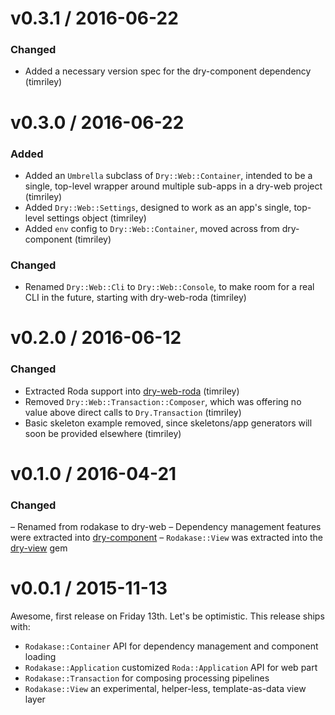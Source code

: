 # v0.3.1 / 2016-06-22

### Changed

- Added a necessary version spec for the dry-component dependency (timriley)

# v0.3.0 / 2016-06-22

### Added

- Added an `Umbrella` subclass of `Dry::Web::Container`, intended to be a single, top-level wrapper around multiple sub-apps in a dry-web project (timriley)
- Added `Dry::Web::Settings`, designed to work as an app's single, top-level settings object (timriley)
- Added `env` config to `Dry::Web::Container`, moved across from dry-component (timriley)

### Changed

- Renamed `Dry::Web::Cli` to `Dry::Web::Console`, to make room for a real CLI in the future, starting with dry-web-roda (timriley)

# v0.2.0 / 2016-06-12

### Changed

- Extracted Roda support into [dry-web-roda](https://github.com/dry-rb/dry-web-roda) (timriley)
- Removed `Dry::Web::Transaction::Composer`, which was offering no value above direct calls to `Dry.Transaction` (timriley)
- Basic skeleton example removed, since skeletons/app generators will soon be provided elsewhere (timriley)

# v0.1.0 / 2016-04-21

### Changed

– Renamed from rodakase to dry-web
– Dependency management features were extracted into [dry-component](https://github.com/dry-rb/dry-component)
– `Rodakase::View` was extracted into the [dry-view](https://github.com/dry-rb/dry-view) gem

# v0.0.1 / 2015-11-13

Awesome, first release on Friday 13th. Let's be optimistic. This release ships with:

- `Rodakase::Container` API for dependency management and component loading
- `Rodakase::Application` customized `Roda::Application` API for web part
- `Rodakase::Transaction` for composing processing pipelines
- `Rodakase::View` an experimental, helper-less, template-as-data view layer
